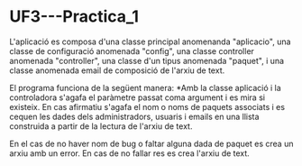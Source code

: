 # UF3---Practica_1
L'aplicació es composa d'una classe principal anomenanda "aplicacio", una classe de configuració anomenada "config", una classe controller anomenada "controller", una classe d'un tipus anomenada "paquet", i una classe anomenada email de composició de l'arxiu de text.

El programa funciona de la següent manera:
*Amb la classe aplicació i la controladora s'agafa el paràmetre passat coma argument i es mira si existeix.
En cas afirmatiu s'agafa el nom o noms de paquets associats i es cequen les dades
dels administradors, usuaris i emails en una llista
construida a partir de la lectura de l'arxiu de text.

En el cas de no haver nom de bug o faltar alguna dada de paquet
es crea un arxiu amb un error. En cas de no fallar res es crea l'arxiu de text.



